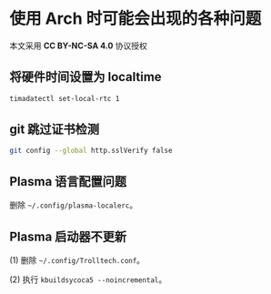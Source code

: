 # 使用 Arch 时可能会出现的各种问题

本文采用 **CC BY-NC-SA 4.0** 协议授权

## 将硬件时间设置为 localtime

```sh
timadatectl set-local-rtc 1
```

## git 跳过证书检测

```sh
git config --global http.sslVerify false
```

## Plasma 语言配置问题

删除 `~/.config/plasma-localerc`。

## Plasma 启动器不更新

(1) 删除 `~/.config/Trolltech.conf`。

(2) 执行 `kbuildsycoca5 --noincremental`。
